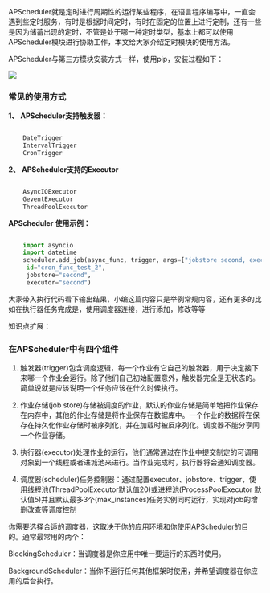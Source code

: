 APScheduler就是定时进行周期性的运行某些程序，在语言程序编写中，一直会遇到些定时服务，有时是根据时间定时，有时在固定的位置上进行定制，还有一些是因为储蓄出现的定时，不管是处于哪一种定时类型，基本上都可以使用APScheduler模块进行协助工作，本文给大家介绍定时模块的使用方法。

APScheduler与第三方模块安装方式一样，使用pip，安装过程如下：

![](https://img.jbzj.com/file_images/article/202012/202012100817192.png)

###  **常见的使用方式**

**1、** **APScheduler支持触发器：**

```python

    DateTrigger
    IntervalTrigger
    CronTrigger
```

**2、** **APScheduler支持的Executor**

```python

    AsyncIOExecutor
    GeventExecutor
    ThreadPoolExecutor
```

**APScheduler** **使用示例：**

```python

    import asyncio
    import datetime
    scheduler.add_job(async_func, trigger, args=["jobstore second, executor = second"],
     id="cron_func_test_2",
     jobstore="second",
     executor="second")
```

大家带入执行代码看下输出结果，小编这篇内容只是举例常规内容，还有更多的比如在执行器任务完成是，使用调度器连接，进行添加，修改等等

知识点扩展：

###  在APScheduler中有四个组件

  1. 触发器(trigger)包含调度逻辑，每一个作业有它自己的触发器，用于决定接下来哪一个作业会运行。除了他们自己初始配置意外，触发器完全是无状态的。简单说就是应该说明一个任务应该在什么时候执行。   

  2. 作业存储(job store)存储被调度的作业，默认的作业存储是简单地把作业保存在内存中，其他的作业存储是将作业保存在数据库中。一个作业的数据将在保存在持久化作业存储时被序列化，并在加载时被反序列化。调度器不能分享同一个作业存储。   

  3. 执行器(executor)处理作业的运行，他们通常通过在作业中提交制定的可调用对象到一个线程或者进城池来进行。当作业完成时，执行器将会通知调度器。   

  4. 调度器(scheduler)任务控制器：通过配置executor、jobstore、trigger，使用线程池(ThreadPoolExecutor默认值20)或进程池(ProcessPoolExecutor 默认值5)并且默认最多3个(max_instances)任务实例同时运行，实现对job的增删改查等调度控制 

你需要选择合适的调度器，这取决于你的应用环境和你使用APScheduler的目的。通常最常用的两个：

BlockingScheduler：当调度器是你应用中唯一要运行的东西时使用。

BackgroundScheduler：当你不运行任何其他框架时使用，并希望调度器在你应用的后台执行。

